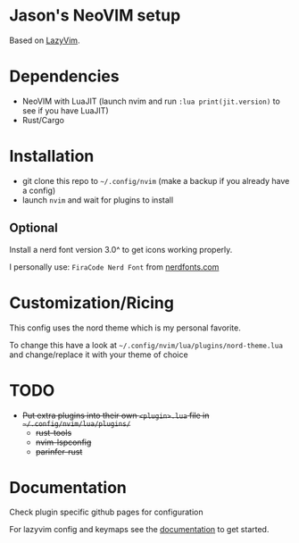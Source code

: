 # Jason's NeoVIM setup

Based on [LazyVim](https://github.com/LazyVim/LazyVim).

# Dependencies

- NeoVIM with LuaJIT (launch nvim and run `:lua print(jit.version)` to see if you have LuaJIT)
- Rust/Cargo

# Installation

- git clone this repo to `~/.config/nvim` (make a backup if you already have a config)
- launch `nvim` and wait for plugins to install

## Optional

Install a nerd font version 3.0^ to get icons working properly.

I personally use: `FiraCode Nerd Font` from [nerdfonts.com](https://www.nerdfonts.com/font-downloads)

# Customization/Ricing

This config uses the nord theme which is my personal favorite.

To change this have a look at `~/.config/nvim/lua/plugins/nord-theme.lua` and change/replace it with your theme of choice

# TODO

- ~~Put extra plugins into their own `<plugin>.lua` file in `~/.config/nvim/lua/plugins/`~~
  - ~~rust-tools~~
  - ~~nvim-lspconfig~~
  - ~~parinfer-rust~~

# Documentation 

Check plugin specific github pages for configuration

For lazyvim config and keymaps see the [documentation](https://lazyvim.github.io/installation) to get started.

